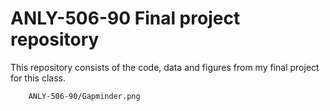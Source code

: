 # ANLY-506-90 Final project repository

This repository consists of the code, data and figures from my final project for this class.


        ANLY-506-90/Gapminder.png
      
